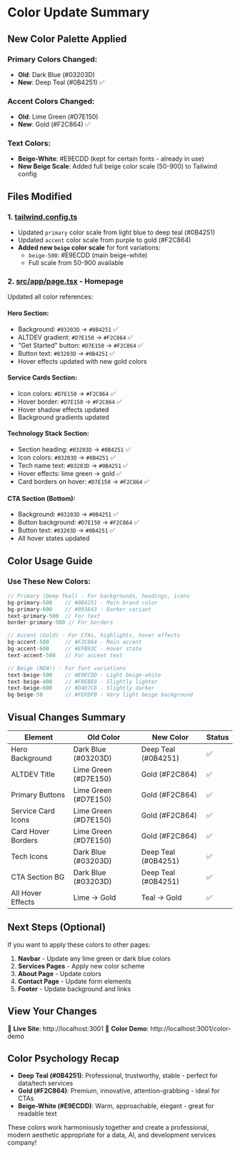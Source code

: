 # Color Update Summary

## New Color Palette Applied

### Primary Colors Changed:
- **Old**: Dark Blue (#03203D)
- **New**: Deep Teal (#0B4251) ✅

### Accent Colors Changed:
- **Old**: Lime Green (#D7E150)
- **New**: Gold (#F2C864) ✅

### Text Colors:
- **Beige-White**: #E9ECDD (kept for certain fonts - already in use)
- **New Beige Scale**: Added full beige color scale (50-900) to Tailwind config

## Files Modified

### 1. [tailwind.config.ts](tailwind.config.ts)
- Updated `primary` color scale from light blue to deep teal (#0B4251)
- Updated `accent` color scale from purple to gold (#F2C864)
- **Added new `beige` color scale** for font variations:
  - `beige-500`: #E9ECDD (main beige-white)
  - Full scale from 50-900 available

### 2. [src/app/page.tsx](src/app/page.tsx) - Homepage
Updated all color references:

#### Hero Section:
- Background: `#03203D` → `#0B4251` ✅
- ALTDEV gradient: `#D7E150` → `#F2C864` ✅
- "Get Started" button: `#D7E150` → `#F2C864` ✅
- Button text: `#03203D` → `#0B4251` ✅
- Hover effects updated with new gold colors

#### Service Cards Section:
- Icon colors: `#D7E150` → `#F2C864` ✅
- Hover border: `#D7E150` → `#F2C864` ✅
- Hover shadow effects updated
- Background gradients updated

#### Technology Stack Section:
- Section heading: `#03203D` → `#0B4251` ✅
- Icon colors: `#03203D` → `#0B4251` ✅
- Tech name text: `#03203D` → `#0B4251` ✅
- Hover effects: lime green → gold ✅
- Card borders on hover: `#D7E150` → `#F2C864` ✅

#### CTA Section (Bottom):
- Background: `#03203D` → `#0B4251` ✅
- Button background: `#D7E150` → `#F2C864` ✅
- Button text: `#03203D` → `#0B4251` ✅
- All hover states updated

## Color Usage Guide

### Use These New Colors:

```jsx
// Primary (Deep Teal) - For backgrounds, headings, icons
bg-primary-500    // #0B4251 - Main brand color
bg-primary-600    // #093843 - Darker variant
text-primary-500  // For text
border-primary-500 // For borders

// Accent (Gold) - For CTAs, highlights, hover effects
bg-accent-500     // #F2C864 - Main accent
bg-accent-600     // #EFB93C - Hover state
text-accent-500   // For accent text

// Beige (NEW!) - For font variations
text-beige-500    // #E9ECDD - Light beige-white
text-beige-400    // #F0EBE0 - Slightly lighter
text-beige-600    // #D4D7C8 - Slightly darker
bg-beige-50       // #FEFDFB - Very light beige background
```

## Visual Changes Summary

| Element | Old Color | New Color | Status |
|---------|-----------|-----------|--------|
| Hero Background | Dark Blue (#03203D) | Deep Teal (#0B4251) | ✅ |
| ALTDEV Title | Lime Green (#D7E150) | Gold (#F2C864) | ✅ |
| Primary Buttons | Lime Green (#D7E150) | Gold (#F2C864) | ✅ |
| Service Card Icons | Lime Green (#D7E150) | Gold (#F2C864) | ✅ |
| Card Hover Borders | Lime Green (#D7E150) | Gold (#F2C864) | ✅ |
| Tech Icons | Dark Blue (#03203D) | Deep Teal (#0B4251) | ✅ |
| CTA Section BG | Dark Blue (#03203D) | Deep Teal (#0B4251) | ✅ |
| All Hover Effects | Lime → Gold | Teal → Gold | ✅ |

## Next Steps (Optional)

If you want to apply these colors to other pages:

1. **Navbar** - Update any lime green or dark blue colors
2. **Services Pages** - Apply new color scheme
3. **About Page** - Update colors
4. **Contact Page** - Update form elements
5. **Footer** - Update background and links

## View Your Changes

🎨 **Live Site**: http://localhost:3001
🎨 **Color Demo**: http://localhost:3001/color-demo

## Color Psychology Recap

- **Deep Teal (#0B4251)**: Professional, trustworthy, stable - perfect for data/tech services
- **Gold (#F2C864)**: Premium, innovative, attention-grabbing - ideal for CTAs
- **Beige-White (#E9ECDD)**: Warm, approachable, elegant - great for readable text

These colors work harmoniously together and create a professional, modern aesthetic appropriate for a data, AI, and development services company!
